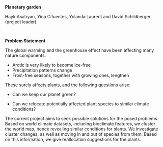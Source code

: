 **Planetary garden**

Hayk Asatryan, Yina Cifuentes, Yolanda Laurent and David Schildberger (project leader)

<br>

**Problem Statement**

The global warming and the greenhouse effect have been affecting many nature components:

- Arctic is very likely to become ice-free
- Precipitation patterns change
- Frost-free seasons, together with growing ones, lengthen

These surely affects plants, and the following questions arise:

* Can we keep our planet green?

* Can we relocate potentially affected plant species to similar climate conditions? 

The current project aims to seek possible solutions for the posed problems. Based on world climate datasets, including bioclimate features, we cluster the world map, hence revealing similar conditions for plants. We investigate cluster changes, as well as moving in and out of species from them. Based on this information, we give reallocation suggestions for the plants.
